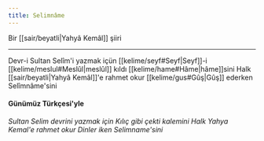 ```yaml
---
title: Selimnâme
---
```


Bir [[sair/beyatli|Yahyâ Kemâl]] şiiri

---

Devr-i Sultan Selîm'i yazmak içün
[[kelime/seyf#Seyf|Seyf]]-i [[kelime/meslul#Meslûl|meslûl]] kıldı [[kelime/hame#Hâme|hâme]]sini
Halk [[sair/beyatli|Yahyâ Kemâl]]'e rahmet okur
[[kelime/gus#Gûş|Gûş]] ederken Selîmnâme'sini

#### Günümüz Türkçesi'yle
*Sultan Selim devrini yazmak için
Kılıç gibi çekti kalemini
Halk Yahya Kemal'e rahmet okur
Dinler iken Selimname'sini*
